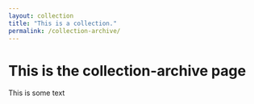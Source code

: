 ```yaml
---
layout: collection
title: "This is a collection."
permalink: /collection-archive/
---
```


# This is the collection-archive page


This is some text
